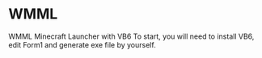 # WMML
WMML Minecraft Launcher with VB6
To start, you will need to install VB6, edit Form1 and generate exe file by yourself.

